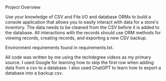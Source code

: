 Project Overview

Use your knowledge of CSV and File I/O and database ORMs to build a console application that allows you to easily interact with data for a store's inventory. The data needs to be cleaned from the CSV before it is added to the database. All interactions with the records should use ORM methods for viewing records, creating records, and exporting a new CSV backup.

Environment requirements found in requirements.txt.

All code was written by me using the techdegree videos as my primary source. I used Google for learning how to skip the first row when adding
data from a csv to a database. I also used ChatGPT to learn how to export
a database into a backup csv.